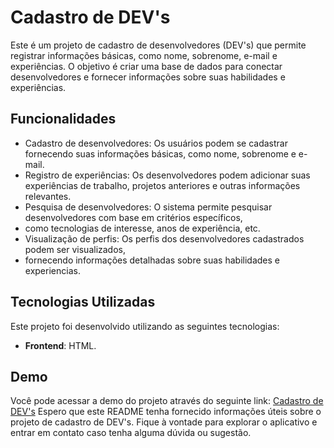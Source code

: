 # Cadastro de DEV's

Este é um projeto de cadastro de desenvolvedores (DEV's) que permite registrar informações básicas, como nome, 
sobrenome, e-mail e experiências. 
O objetivo é criar uma base de dados para conectar desenvolvedores e fornecer informações sobre suas habilidades e experiências.

## Funcionalidades

- Cadastro de desenvolvedores: Os usuários podem se cadastrar fornecendo suas informações básicas, como nome, sobrenome e e-mail.
- Registro de experiências: Os desenvolvedores podem adicionar suas experiências de trabalho, projetos anteriores e outras informações relevantes.
- Pesquisa de desenvolvedores: O sistema permite pesquisar desenvolvedores com base em critérios específicos,
- como tecnologias de interesse, anos de experiência, etc.
- Visualização de perfis: Os perfis dos desenvolvedores cadastrados podem ser visualizados,
- fornecendo informações detalhadas sobre suas habilidades e experiencias.

## Tecnologias Utilizadas

Este projeto foi desenvolvido utilizando as seguintes tecnologias:

- **Frontend**: HTML.
  
## Demo

Você pode acessar a demo do projeto através do seguinte link: [Cadastro de DEV's](https://golden-chaja-96be13.netlify.app/)
Espero que este README tenha fornecido informações úteis sobre o projeto de cadastro de DEV's.
Fique à vontade para explorar o aplicativo e entrar em contato caso tenha alguma dúvida ou sugestão.

